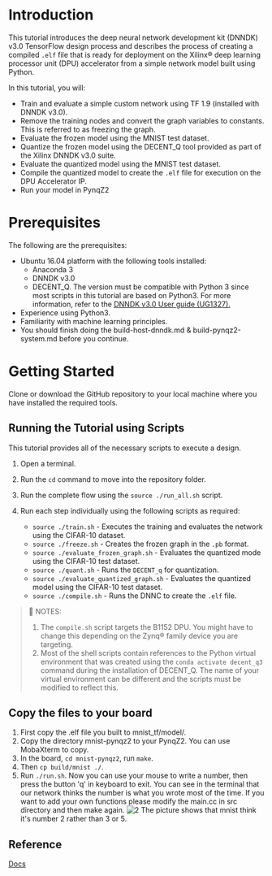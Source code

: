 # Introduction

This tutorial introduces the deep neural network development kit (DNNDK) v3.0 TensorFlow design process and describes the process of creating a compiled `.elf` file that is ready for deployment on the Xilinx&reg; deep learning processor unit (DPU) accelerator from a simple network model built using Python.

In this tutorial, you will:

+ Train and evaluate a simple custom network using TF 1.9 (installed with DNNDK v3.0).
+ Remove the training nodes and convert the graph variables to constants. This is referred to as freezing the graph.
+ Evaluate the frozen model using the MNIST test dataset.
+ Quantize the frozen model using the DECENT_Q tool provided as part of the Xilinx DNNDK v3.0 suite.
+ Evaluate the quantized model using the MNIST test dataset.
+ Compile the quantized model to create the `.elf` file for execution on the DPU Accelerator IP.
+ Run your model in PynqZ2

# Prerequisites

The following are the prerequisites:

+ Ubuntu 16.04 platform with the following tools installed:
  + Anaconda 3
  + DNNDK v3.0
  + DECENT_Q. The version must be compatible with Python 3 since most scripts in this tutorial are based on Python3. For more information, refer to the <a href="https://www.xilinx.com/support/documentation/user_guides/ug1327-dnndk-user-guide.pdf">DNNDK v3.0 User guide (UG1327).</a>
+ Experience using Python3.
+ Familiarity with machine learning principles.
+ You should finish doing the build-host-dnndk.md & build-pynqz2-system.md before you continue.

# Getting Started

Clone or download the GitHub repository to your local machine where you have installed the required tools.

## Running the Tutorial using Scripts
This tutorial provides all of the necessary scripts to execute a design.

1. Open a terminal.
2. Run the `cd` command to move into the repository folder.
2. Run the complete flow using the ``source ./run_all.sh`` script.
3. Run each step individually using the following scripts as required:

   + ``source ./train.sh``   - Executes the training and evaluates the network using the CIFAR-10 dataset.
   + ``source ./freeze.sh``  - Creates the frozen graph in the `.pb` format.
   + ``source ./evaluate_frozen_graph.sh`` - Evaluates the quantized mode using the CIFAR-10 test dataset.
   + ``source ./quant.sh``   - Runs the `DECENT_q` for quantization.
   + ``source ./evaluate_quantized_graph.sh`` - Evaluates the quantized model using the CIFAR-10 test dataset.
   + ``source ./compile.sh`` - Runs the DNNC to create the `.elf` file.

> :pushpin: NOTES:
> 1. The `compile.sh` script targets the B1152 DPU. You might have to change this depending on the Zynq&reg; family device you are targeting.
> 2. Most of the shell scripts contain references to the Python virtual environment that was created using the `conda activate decent_q3` command during the installation of DECENT_Q. The name of your virtual environment can be different and the scripts must be modified to reflect this.

## Copy the files to your board
1. First copy the .elf file you built to mnist_tf/model/.
2. Copy the directory mnist-pynqz2 to your PynqZ2. You can use MobaXterm to copy.
3. In the board, `cd mnist-pynqz2`, run `make`.
4. Then `cp build/mnist ./`.
5. Run `./run.sh`. Now you can use your mouse to write a number, then press the button 'q' in keyboard to exit. You can see in the terminal that our network thinks the number is what you wrote most of the time. If you want to add your own functions please modify the main.cc in src directory and then make again.
![2](../images/2re.PNG)
The picture shows that mnist think it's number 2 rather than 3 or 5.

## Reference
[Docs](https://github.com/Xilinx/Edge-AI-Platform-Tutorials/tree/master/docs/MNIST_tf)
